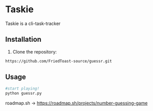 # Taskie

Taskie is a cli-task-tracker

## Installation

1. Clone the repository:

```bash
https://github.com/FriedToast-source/guessr.git
```


## Usage

```bash
#start playing!
python guessr.py
```
roadmap.sh -> https://roadmap.sh/projects/number-guessing-game




